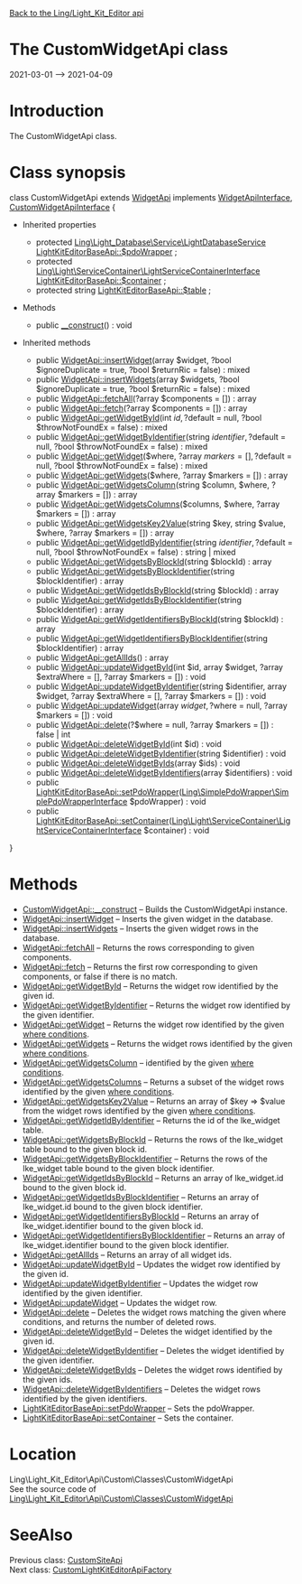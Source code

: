 [Back to the Ling/Light_Kit_Editor api](https://github.com/lingtalfi/Light_Kit_Editor/blob/master/doc/api/Ling/Light_Kit_Editor.md)



The CustomWidgetApi class
================
2021-03-01 --> 2021-04-09






Introduction
============

The CustomWidgetApi class.



Class synopsis
==============


class <span class="pl-k">CustomWidgetApi</span> extends [WidgetApi](https://github.com/lingtalfi/Light_Kit_Editor/blob/master/doc/api/Ling/Light_Kit_Editor/Api/Generated/Classes/WidgetApi.md) implements [WidgetApiInterface](https://github.com/lingtalfi/Light_Kit_Editor/blob/master/doc/api/Ling/Light_Kit_Editor/Api/Generated/Interfaces/WidgetApiInterface.md), [CustomWidgetApiInterface](https://github.com/lingtalfi/Light_Kit_Editor/blob/master/doc/api/Ling/Light_Kit_Editor/Api/Custom/Interfaces/CustomWidgetApiInterface.md) {

- Inherited properties
    - protected [Ling\Light_Database\Service\LightDatabaseService](https://github.com/lingtalfi/Light_Database/blob/master/doc/api/Ling/Light_Database/Service/LightDatabaseService.md) [LightKitEditorBaseApi::$pdoWrapper](#property-pdoWrapper) ;
    - protected [Ling\Light\ServiceContainer\LightServiceContainerInterface](https://github.com/lingtalfi/Light/blob/master/doc/api/Ling/Light/ServiceContainer/LightServiceContainerInterface.md) [LightKitEditorBaseApi::$container](#property-container) ;
    - protected string [LightKitEditorBaseApi::$table](#property-table) ;

- Methods
    - public [__construct](https://github.com/lingtalfi/Light_Kit_Editor/blob/master/doc/api/Ling/Light_Kit_Editor/Api/Custom/Classes/CustomWidgetApi/__construct.md)() : void

- Inherited methods
    - public [WidgetApi::insertWidget](https://github.com/lingtalfi/Light_Kit_Editor/blob/master/doc/api/Ling/Light_Kit_Editor/Api/Generated/Classes/WidgetApi/insertWidget.md)(array $widget, ?bool $ignoreDuplicate = true, ?bool $returnRic = false) : mixed
    - public [WidgetApi::insertWidgets](https://github.com/lingtalfi/Light_Kit_Editor/blob/master/doc/api/Ling/Light_Kit_Editor/Api/Generated/Classes/WidgetApi/insertWidgets.md)(array $widgets, ?bool $ignoreDuplicate = true, ?bool $returnRic = false) : mixed
    - public [WidgetApi::fetchAll](https://github.com/lingtalfi/Light_Kit_Editor/blob/master/doc/api/Ling/Light_Kit_Editor/Api/Generated/Classes/WidgetApi/fetchAll.md)(?array $components = []) : array
    - public [WidgetApi::fetch](https://github.com/lingtalfi/Light_Kit_Editor/blob/master/doc/api/Ling/Light_Kit_Editor/Api/Generated/Classes/WidgetApi/fetch.md)(?array $components = []) : array
    - public [WidgetApi::getWidgetById](https://github.com/lingtalfi/Light_Kit_Editor/blob/master/doc/api/Ling/Light_Kit_Editor/Api/Generated/Classes/WidgetApi/getWidgetById.md)(int $id, ?$default = null, ?bool $throwNotFoundEx = false) : mixed
    - public [WidgetApi::getWidgetByIdentifier](https://github.com/lingtalfi/Light_Kit_Editor/blob/master/doc/api/Ling/Light_Kit_Editor/Api/Generated/Classes/WidgetApi/getWidgetByIdentifier.md)(string $identifier, ?$default = null, ?bool $throwNotFoundEx = false) : mixed
    - public [WidgetApi::getWidget](https://github.com/lingtalfi/Light_Kit_Editor/blob/master/doc/api/Ling/Light_Kit_Editor/Api/Generated/Classes/WidgetApi/getWidget.md)($where, ?array $markers = [], ?$default = null, ?bool $throwNotFoundEx = false) : mixed
    - public [WidgetApi::getWidgets](https://github.com/lingtalfi/Light_Kit_Editor/blob/master/doc/api/Ling/Light_Kit_Editor/Api/Generated/Classes/WidgetApi/getWidgets.md)($where, ?array $markers = []) : array
    - public [WidgetApi::getWidgetsColumn](https://github.com/lingtalfi/Light_Kit_Editor/blob/master/doc/api/Ling/Light_Kit_Editor/Api/Generated/Classes/WidgetApi/getWidgetsColumn.md)(string $column, $where, ?array $markers = []) : array
    - public [WidgetApi::getWidgetsColumns](https://github.com/lingtalfi/Light_Kit_Editor/blob/master/doc/api/Ling/Light_Kit_Editor/Api/Generated/Classes/WidgetApi/getWidgetsColumns.md)($columns, $where, ?array $markers = []) : array
    - public [WidgetApi::getWidgetsKey2Value](https://github.com/lingtalfi/Light_Kit_Editor/blob/master/doc/api/Ling/Light_Kit_Editor/Api/Generated/Classes/WidgetApi/getWidgetsKey2Value.md)(string $key, string $value, $where, ?array $markers = []) : array
    - public [WidgetApi::getWidgetIdByIdentifier](https://github.com/lingtalfi/Light_Kit_Editor/blob/master/doc/api/Ling/Light_Kit_Editor/Api/Generated/Classes/WidgetApi/getWidgetIdByIdentifier.md)(string $identifier, ?$default = null, ?bool $throwNotFoundEx = false) : string | mixed
    - public [WidgetApi::getWidgetsByBlockId](https://github.com/lingtalfi/Light_Kit_Editor/blob/master/doc/api/Ling/Light_Kit_Editor/Api/Generated/Classes/WidgetApi/getWidgetsByBlockId.md)(string $blockId) : array
    - public [WidgetApi::getWidgetsByBlockIdentifier](https://github.com/lingtalfi/Light_Kit_Editor/blob/master/doc/api/Ling/Light_Kit_Editor/Api/Generated/Classes/WidgetApi/getWidgetsByBlockIdentifier.md)(string $blockIdentifier) : array
    - public [WidgetApi::getWidgetIdsByBlockId](https://github.com/lingtalfi/Light_Kit_Editor/blob/master/doc/api/Ling/Light_Kit_Editor/Api/Generated/Classes/WidgetApi/getWidgetIdsByBlockId.md)(string $blockId) : array
    - public [WidgetApi::getWidgetIdsByBlockIdentifier](https://github.com/lingtalfi/Light_Kit_Editor/blob/master/doc/api/Ling/Light_Kit_Editor/Api/Generated/Classes/WidgetApi/getWidgetIdsByBlockIdentifier.md)(string $blockIdentifier) : array
    - public [WidgetApi::getWidgetIdentifiersByBlockId](https://github.com/lingtalfi/Light_Kit_Editor/blob/master/doc/api/Ling/Light_Kit_Editor/Api/Generated/Classes/WidgetApi/getWidgetIdentifiersByBlockId.md)(string $blockId) : array
    - public [WidgetApi::getWidgetIdentifiersByBlockIdentifier](https://github.com/lingtalfi/Light_Kit_Editor/blob/master/doc/api/Ling/Light_Kit_Editor/Api/Generated/Classes/WidgetApi/getWidgetIdentifiersByBlockIdentifier.md)(string $blockIdentifier) : array
    - public [WidgetApi::getAllIds](https://github.com/lingtalfi/Light_Kit_Editor/blob/master/doc/api/Ling/Light_Kit_Editor/Api/Generated/Classes/WidgetApi/getAllIds.md)() : array
    - public [WidgetApi::updateWidgetById](https://github.com/lingtalfi/Light_Kit_Editor/blob/master/doc/api/Ling/Light_Kit_Editor/Api/Generated/Classes/WidgetApi/updateWidgetById.md)(int $id, array $widget, ?array $extraWhere = [], ?array $markers = []) : void
    - public [WidgetApi::updateWidgetByIdentifier](https://github.com/lingtalfi/Light_Kit_Editor/blob/master/doc/api/Ling/Light_Kit_Editor/Api/Generated/Classes/WidgetApi/updateWidgetByIdentifier.md)(string $identifier, array $widget, ?array $extraWhere = [], ?array $markers = []) : void
    - public [WidgetApi::updateWidget](https://github.com/lingtalfi/Light_Kit_Editor/blob/master/doc/api/Ling/Light_Kit_Editor/Api/Generated/Classes/WidgetApi/updateWidget.md)(array $widget, ?$where = null, ?array $markers = []) : void
    - public [WidgetApi::delete](https://github.com/lingtalfi/Light_Kit_Editor/blob/master/doc/api/Ling/Light_Kit_Editor/Api/Generated/Classes/WidgetApi/delete.md)(?$where = null, ?array $markers = []) : false | int
    - public [WidgetApi::deleteWidgetById](https://github.com/lingtalfi/Light_Kit_Editor/blob/master/doc/api/Ling/Light_Kit_Editor/Api/Generated/Classes/WidgetApi/deleteWidgetById.md)(int $id) : void
    - public [WidgetApi::deleteWidgetByIdentifier](https://github.com/lingtalfi/Light_Kit_Editor/blob/master/doc/api/Ling/Light_Kit_Editor/Api/Generated/Classes/WidgetApi/deleteWidgetByIdentifier.md)(string $identifier) : void
    - public [WidgetApi::deleteWidgetByIds](https://github.com/lingtalfi/Light_Kit_Editor/blob/master/doc/api/Ling/Light_Kit_Editor/Api/Generated/Classes/WidgetApi/deleteWidgetByIds.md)(array $ids) : void
    - public [WidgetApi::deleteWidgetByIdentifiers](https://github.com/lingtalfi/Light_Kit_Editor/blob/master/doc/api/Ling/Light_Kit_Editor/Api/Generated/Classes/WidgetApi/deleteWidgetByIdentifiers.md)(array $identifiers) : void
    - public [LightKitEditorBaseApi::setPdoWrapper](https://github.com/lingtalfi/Light_Kit_Editor/blob/master/doc/api/Ling/Light_Kit_Editor/Api/Generated/Classes/LightKitEditorBaseApi/setPdoWrapper.md)([Ling\SimplePdoWrapper\SimplePdoWrapperInterface](https://github.com/lingtalfi/SimplePdoWrapper/blob/master/doc/api/Ling/SimplePdoWrapper/SimplePdoWrapperInterface.md) $pdoWrapper) : void
    - public [LightKitEditorBaseApi::setContainer](https://github.com/lingtalfi/Light_Kit_Editor/blob/master/doc/api/Ling/Light_Kit_Editor/Api/Generated/Classes/LightKitEditorBaseApi/setContainer.md)([Ling\Light\ServiceContainer\LightServiceContainerInterface](https://github.com/lingtalfi/Light/blob/master/doc/api/Ling/Light/ServiceContainer/LightServiceContainerInterface.md) $container) : void

}






Methods
==============

- [CustomWidgetApi::__construct](https://github.com/lingtalfi/Light_Kit_Editor/blob/master/doc/api/Ling/Light_Kit_Editor/Api/Custom/Classes/CustomWidgetApi/__construct.md) &ndash; Builds the CustomWidgetApi instance.
- [WidgetApi::insertWidget](https://github.com/lingtalfi/Light_Kit_Editor/blob/master/doc/api/Ling/Light_Kit_Editor/Api/Generated/Classes/WidgetApi/insertWidget.md) &ndash; Inserts the given widget in the database.
- [WidgetApi::insertWidgets](https://github.com/lingtalfi/Light_Kit_Editor/blob/master/doc/api/Ling/Light_Kit_Editor/Api/Generated/Classes/WidgetApi/insertWidgets.md) &ndash; Inserts the given widget rows in the database.
- [WidgetApi::fetchAll](https://github.com/lingtalfi/Light_Kit_Editor/blob/master/doc/api/Ling/Light_Kit_Editor/Api/Generated/Classes/WidgetApi/fetchAll.md) &ndash; Returns the rows corresponding to given components.
- [WidgetApi::fetch](https://github.com/lingtalfi/Light_Kit_Editor/blob/master/doc/api/Ling/Light_Kit_Editor/Api/Generated/Classes/WidgetApi/fetch.md) &ndash; Returns the first row corresponding to given components, or false if there is no match.
- [WidgetApi::getWidgetById](https://github.com/lingtalfi/Light_Kit_Editor/blob/master/doc/api/Ling/Light_Kit_Editor/Api/Generated/Classes/WidgetApi/getWidgetById.md) &ndash; Returns the widget row identified by the given id.
- [WidgetApi::getWidgetByIdentifier](https://github.com/lingtalfi/Light_Kit_Editor/blob/master/doc/api/Ling/Light_Kit_Editor/Api/Generated/Classes/WidgetApi/getWidgetByIdentifier.md) &ndash; Returns the widget row identified by the given identifier.
- [WidgetApi::getWidget](https://github.com/lingtalfi/Light_Kit_Editor/blob/master/doc/api/Ling/Light_Kit_Editor/Api/Generated/Classes/WidgetApi/getWidget.md) &ndash; Returns the widget row identified by the given [where conditions](https://github.com/lingtalfi/SimplePdoWrapper#the-where-conditions).
- [WidgetApi::getWidgets](https://github.com/lingtalfi/Light_Kit_Editor/blob/master/doc/api/Ling/Light_Kit_Editor/Api/Generated/Classes/WidgetApi/getWidgets.md) &ndash; Returns the widget rows identified by the given [where conditions](https://github.com/lingtalfi/SimplePdoWrapper#the-where-conditions).
- [WidgetApi::getWidgetsColumn](https://github.com/lingtalfi/Light_Kit_Editor/blob/master/doc/api/Ling/Light_Kit_Editor/Api/Generated/Classes/WidgetApi/getWidgetsColumn.md) &ndash; identified by the given [where conditions](https://github.com/lingtalfi/SimplePdoWrapper#the-where-conditions).
- [WidgetApi::getWidgetsColumns](https://github.com/lingtalfi/Light_Kit_Editor/blob/master/doc/api/Ling/Light_Kit_Editor/Api/Generated/Classes/WidgetApi/getWidgetsColumns.md) &ndash; Returns a subset of the widget rows identified by the given [where conditions](https://github.com/lingtalfi/SimplePdoWrapper#the-where-conditions).
- [WidgetApi::getWidgetsKey2Value](https://github.com/lingtalfi/Light_Kit_Editor/blob/master/doc/api/Ling/Light_Kit_Editor/Api/Generated/Classes/WidgetApi/getWidgetsKey2Value.md) &ndash; Returns an array of $key => $value from the widget rows identified by the given [where conditions](https://github.com/lingtalfi/SimplePdoWrapper#the-where-conditions).
- [WidgetApi::getWidgetIdByIdentifier](https://github.com/lingtalfi/Light_Kit_Editor/blob/master/doc/api/Ling/Light_Kit_Editor/Api/Generated/Classes/WidgetApi/getWidgetIdByIdentifier.md) &ndash; Returns the id of the lke_widget table.
- [WidgetApi::getWidgetsByBlockId](https://github.com/lingtalfi/Light_Kit_Editor/blob/master/doc/api/Ling/Light_Kit_Editor/Api/Generated/Classes/WidgetApi/getWidgetsByBlockId.md) &ndash; Returns the rows of the lke_widget table bound to the given block id.
- [WidgetApi::getWidgetsByBlockIdentifier](https://github.com/lingtalfi/Light_Kit_Editor/blob/master/doc/api/Ling/Light_Kit_Editor/Api/Generated/Classes/WidgetApi/getWidgetsByBlockIdentifier.md) &ndash; Returns the rows of the lke_widget table bound to the given block identifier.
- [WidgetApi::getWidgetIdsByBlockId](https://github.com/lingtalfi/Light_Kit_Editor/blob/master/doc/api/Ling/Light_Kit_Editor/Api/Generated/Classes/WidgetApi/getWidgetIdsByBlockId.md) &ndash; Returns an array of lke_widget.id bound to the given block id.
- [WidgetApi::getWidgetIdsByBlockIdentifier](https://github.com/lingtalfi/Light_Kit_Editor/blob/master/doc/api/Ling/Light_Kit_Editor/Api/Generated/Classes/WidgetApi/getWidgetIdsByBlockIdentifier.md) &ndash; Returns an array of lke_widget.id bound to the given block identifier.
- [WidgetApi::getWidgetIdentifiersByBlockId](https://github.com/lingtalfi/Light_Kit_Editor/blob/master/doc/api/Ling/Light_Kit_Editor/Api/Generated/Classes/WidgetApi/getWidgetIdentifiersByBlockId.md) &ndash; Returns an array of lke_widget.identifier bound to the given block id.
- [WidgetApi::getWidgetIdentifiersByBlockIdentifier](https://github.com/lingtalfi/Light_Kit_Editor/blob/master/doc/api/Ling/Light_Kit_Editor/Api/Generated/Classes/WidgetApi/getWidgetIdentifiersByBlockIdentifier.md) &ndash; Returns an array of lke_widget.identifier bound to the given block identifier.
- [WidgetApi::getAllIds](https://github.com/lingtalfi/Light_Kit_Editor/blob/master/doc/api/Ling/Light_Kit_Editor/Api/Generated/Classes/WidgetApi/getAllIds.md) &ndash; Returns an array of all widget ids.
- [WidgetApi::updateWidgetById](https://github.com/lingtalfi/Light_Kit_Editor/blob/master/doc/api/Ling/Light_Kit_Editor/Api/Generated/Classes/WidgetApi/updateWidgetById.md) &ndash; Updates the widget row identified by the given id.
- [WidgetApi::updateWidgetByIdentifier](https://github.com/lingtalfi/Light_Kit_Editor/blob/master/doc/api/Ling/Light_Kit_Editor/Api/Generated/Classes/WidgetApi/updateWidgetByIdentifier.md) &ndash; Updates the widget row identified by the given identifier.
- [WidgetApi::updateWidget](https://github.com/lingtalfi/Light_Kit_Editor/blob/master/doc/api/Ling/Light_Kit_Editor/Api/Generated/Classes/WidgetApi/updateWidget.md) &ndash; Updates the widget row.
- [WidgetApi::delete](https://github.com/lingtalfi/Light_Kit_Editor/blob/master/doc/api/Ling/Light_Kit_Editor/Api/Generated/Classes/WidgetApi/delete.md) &ndash; Deletes the widget rows matching the given where conditions, and returns the number of deleted rows.
- [WidgetApi::deleteWidgetById](https://github.com/lingtalfi/Light_Kit_Editor/blob/master/doc/api/Ling/Light_Kit_Editor/Api/Generated/Classes/WidgetApi/deleteWidgetById.md) &ndash; Deletes the widget identified by the given id.
- [WidgetApi::deleteWidgetByIdentifier](https://github.com/lingtalfi/Light_Kit_Editor/blob/master/doc/api/Ling/Light_Kit_Editor/Api/Generated/Classes/WidgetApi/deleteWidgetByIdentifier.md) &ndash; Deletes the widget identified by the given identifier.
- [WidgetApi::deleteWidgetByIds](https://github.com/lingtalfi/Light_Kit_Editor/blob/master/doc/api/Ling/Light_Kit_Editor/Api/Generated/Classes/WidgetApi/deleteWidgetByIds.md) &ndash; Deletes the widget rows identified by the given ids.
- [WidgetApi::deleteWidgetByIdentifiers](https://github.com/lingtalfi/Light_Kit_Editor/blob/master/doc/api/Ling/Light_Kit_Editor/Api/Generated/Classes/WidgetApi/deleteWidgetByIdentifiers.md) &ndash; Deletes the widget rows identified by the given identifiers.
- [LightKitEditorBaseApi::setPdoWrapper](https://github.com/lingtalfi/Light_Kit_Editor/blob/master/doc/api/Ling/Light_Kit_Editor/Api/Generated/Classes/LightKitEditorBaseApi/setPdoWrapper.md) &ndash; Sets the pdoWrapper.
- [LightKitEditorBaseApi::setContainer](https://github.com/lingtalfi/Light_Kit_Editor/blob/master/doc/api/Ling/Light_Kit_Editor/Api/Generated/Classes/LightKitEditorBaseApi/setContainer.md) &ndash; Sets the container.





Location
=============
Ling\Light_Kit_Editor\Api\Custom\Classes\CustomWidgetApi<br>
See the source code of [Ling\Light_Kit_Editor\Api\Custom\Classes\CustomWidgetApi](https://github.com/lingtalfi/Light_Kit_Editor/blob/master/Api/Custom/Classes/CustomWidgetApi.php)



SeeAlso
==============
Previous class: [CustomSiteApi](https://github.com/lingtalfi/Light_Kit_Editor/blob/master/doc/api/Ling/Light_Kit_Editor/Api/Custom/Classes/CustomSiteApi.md)<br>Next class: [CustomLightKitEditorApiFactory](https://github.com/lingtalfi/Light_Kit_Editor/blob/master/doc/api/Ling/Light_Kit_Editor/Api/Custom/CustomLightKitEditorApiFactory.md)<br>
